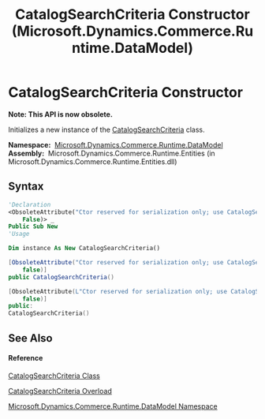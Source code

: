 ﻿---
title: CatalogSearchCriteria Constructor  (Microsoft.Dynamics.Commerce.Runtime.DataModel)
TOCTitle: CatalogSearchCriteria Constructor
ms:assetid: M:Microsoft.Dynamics.Commerce.Runtime.DataModel.CatalogSearchCriteria.#ctor
ms:mtpsurl: https://technet.microsoft.com/en-us/library/microsoft.dynamics.commerce.runtime.datamodel.catalogsearchcriteria.catalogsearchcriteria(v=AX.60)
ms:contentKeyID: 62213274
ms.date: 05/18/2015
mtps_version: v=AX.60
dev_langs:
- vb
- csharp
- c++
---

# CatalogSearchCriteria Constructor

**Note: This API is now obsolete.**

Initializes a new instance of the [CatalogSearchCriteria](catalogsearchcriteria-class-microsoft-dynamics-commerce-runtime-datamodel.md) class.

**Namespace:**  [Microsoft.Dynamics.Commerce.Runtime.DataModel](microsoft-dynamics-commerce-runtime-datamodel-namespace.md)  
**Assembly:**  Microsoft.Dynamics.Commerce.Runtime.Entities (in Microsoft.Dynamics.Commerce.Runtime.Entities.dll)

## Syntax

``` vb
'Declaration
<ObsoleteAttribute("Ctor reserved for serialization only; use CatalogSearchCriteria(channelId) or CatalogSearchCriteria(channelId, activeOnly)",  _
    False)> _
Public Sub New
'Usage

Dim instance As New CatalogSearchCriteria()
```

``` csharp
[ObsoleteAttribute("Ctor reserved for serialization only; use CatalogSearchCriteria(channelId) or CatalogSearchCriteria(channelId, activeOnly)", 
    false)]
public CatalogSearchCriteria()
```

``` c++
[ObsoleteAttribute(L"Ctor reserved for serialization only; use CatalogSearchCriteria(channelId) or CatalogSearchCriteria(channelId, activeOnly)", 
    false)]
public:
CatalogSearchCriteria()
```

## See Also

#### Reference

[CatalogSearchCriteria Class](catalogsearchcriteria-class-microsoft-dynamics-commerce-runtime-datamodel.md)

[CatalogSearchCriteria Overload](catalogsearchcriteria-constructor-microsoft-dynamics-commerce-runtime-datamodel.md)

[Microsoft.Dynamics.Commerce.Runtime.DataModel Namespace](microsoft-dynamics-commerce-runtime-datamodel-namespace.md)


